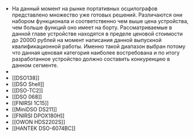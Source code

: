 - На данный момент на рынке портативных осцилографов представлено множество уже готовых решений. Различаются они набором функционала и соответственно чем выше цена устройства, чем больше функций оно имеет на борту. Рассматриваемые в данной главе устройстве находятся в пределе ценовой стоимости до 20000 рублей на момент написания данной выпускной квалификационной работы. Именно такой диапазон выбран потому что данная ценовая категория наиболее востребована и по итогу разработанное устройство должно составить конкуренцию в данном сегменте.
-
- [[DSO138]]
- [[DSO Shell]]
- [[DSO-TC2]]
- [[DSO 068]]
- [[FNIRSI 1C15]]
- [[MiniDSO DS211]]
- [[FNIRSI DPOX180H]]
- [[OWON HDS2202S]]
- [[HANTEK DSO-6074BC]]